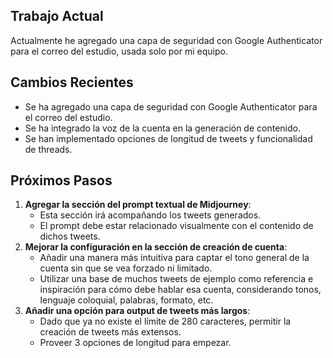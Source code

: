 ## Trabajo Actual
Actualmente he agregado una capa de seguridad con Google Authenticator para el correo del estudio, usada solo por mi equipo.

## Cambios Recientes
- Se ha agregado una capa de seguridad con Google Authenticator para el correo del estudio.
- Se ha integrado la voz de la cuenta en la generación de contenido.
- Se han implementado opciones de longitud de tweets y funcionalidad de threads.

## Próximos Pasos
1. **Agregar la sección del prompt textual de Midjourney**:
   - Esta sección irá acompañando los tweets generados.
   - El prompt debe estar relacionado visualmente con el contenido de dichos tweets.
2. **Mejorar la configuración en la sección de creación de cuenta**:
   - Añadir una manera más intuitiva para captar el tono general de la cuenta sin que se vea forzado ni limitado.
   - Utilizar una base de muchos tweets de ejemplo como referencia e inspiración para cómo debe hablar esa cuenta, considerando tonos, lenguaje coloquial, palabras, formato, etc.
3. **Añadir una opción para output de tweets más largos**:
   - Dado que ya no existe el límite de 280 caracteres, permitir la creación de tweets más extensos.
   - Proveer 3 opciones de longitud para empezar.
